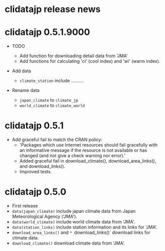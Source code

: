 # clidatajp release news


# clidatajp 0.5.1.9000

* TODO
  * Add function for downloading detail data from 'JMA'
  * Add functions for calculating 'ci' (cool index) and 'wi' (warm index).

* Add data
    * `climate_station` include ..........

* Rename data
    * `japan_climate` to `climate_jp`
    * `world_climate` to `climate_world`

# clidatajp 0.5.1

* Add graceful fail to match the CRAN policy: 
    * 'Packages which use Internet resources should fail gracefully with an informative message if the resource is not available or has changed (and not give a check warning nor error).'
    * Added graceful fail in download_climate(), download_area_links(), and download_links().
    * Improved tests.

# clidatajp 0.5.0

* First release
* `data(japan_climate)` include japan climate data from Japan Meteorological Agency ('JMA').
* `data(world_climate)` include world climate data from 'JMA'.
* `data(station_links)` include station information and its links for 'JMA'.
* `download_area_links()` and `* `download_links()` download links for climate data. 
* `download_climate()` download climate data from 'JMA'.
